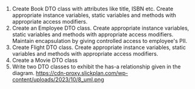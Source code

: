 1. Create Book DTO class with attributes like title, ISBN etc. Create appropriate instance variables, static variables and methods with appropriate access modifiers.
2. Create an Employee DTO class. Create appropriate instance variables, static variables and methods with appropriate access modifiers. Maintain encapsulation by giving controlled access to employee's PII.
3. Create Flight DTO class. Create appropriate instance variables, static variables and methods with appropriate access modifiers.
4. Create a Movie DTO class
5. Write two DTO classes to exhibit the has-a relationship given in the diagram. https://cdn-proxy.slickplan.com/wp-content/uploads/2023/10/8_uml.png
